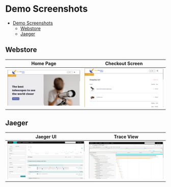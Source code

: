 # Demo Screenshots

- [Demo Screenshots](#demo-screenshots)
  - [Webstore](#webstore)
  - [Jaeger](#jaeger)

## Webstore

| Home Page                                                                                                         | Checkout Screen                                                                                                    |
| ----------------------------------------------------------------------------------------------------------------- | ------------------------------------------------------------------------------------------------------------------ |
| [![Screenshot of store homepage](../docs/img/frontend-1.png)](../docs/img/frontend-1.png) | [![Screenshot of checkout screen](../docs/img/frontend-2.png)](../docs/img/frontend-2.png) |

## Jaeger

| Jaeger UI                                                                                                         | Trace View                                                                                                    |
| ----------------------------------------------------------------------------------------------------------------- | ------------------------------------------------------------------------------------------------------------------ |
| [![Screenshot of Jaeger UI](../docs/img/jaeger-ui.png)](../docs/img/jaeger-ui.png) | [![Screenshot of Trace View](../docs/img/jaeger-trace-view.png)](../docs/img/jaeger-trace-view.png) |
